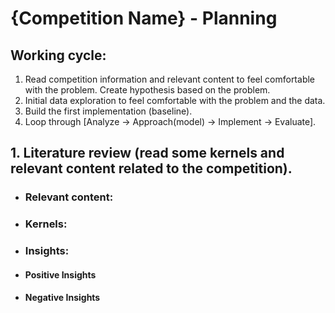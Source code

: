 # {Competition Name} - Planning
 
## Working cycle:
1. Read competition information and relevant content to feel comfortable with the problem. Create hypothesis based on the problem.
2. Initial data exploration to feel comfortable with the problem and the data.
3. Build the first implementation (baseline).
4. Loop through [Analyze -> Approach(model) -> Implement -> Evaluate].

## 1. Literature review (read some kernels and relevant content related to the competition).
- ### Relevant content:

- ### Kernels:
 
- ### Insights:
 - #### Positive Insights
 - #### Negative Insights
